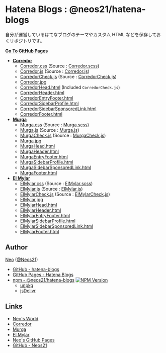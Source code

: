 # Hatena Blogs : @neos21/hatena-blogs

自分が運営しているはてなブログのテーマやカスタム HTML などを保存しておくリポジトリです。

__[Go To GitHub Pages](https://neos21.github.io/hatena-blogs/)__

- __[Corredor](http://neos21.hatenablog.com/)__
  - [Corredor.css](https://neos21.github.io/hatena-blogs/dist/styles/Corredor.css) (Source : [Corredor.scss](https://neos21.github.io/hatena-blogs/src/styles/Corredor.scss))
  - [Corredor.js](https://neos21.github.io/hatena-blogs/dist/scripts/Corredor.js) (Source : [Corredor.js](https://neos21.github.io/hatena-blogs/src/scripts/Corredor.js))
  - [CorredorCheck.js](https://neos21.github.io/hatena-blogs/dist/scripts/CorredorCheck.js) (Source : [CorredorCheck.js](https://neos21.github.io/hatena-blogs/src/scripts/CorredorCheck.js))
  - [Corredor.jpg](https://neos21.github.io/hatena-blogs/src/images/Corredor.jpg)
  - [CorredorHead.html](https://neos21.github.io/hatena-blogs/src/html/CorredorHead.html) (Included `CorredorCheck.js`)
  - [CorredorHeader.html](https://neos21.github.io/hatena-blogs/src/html/CorredorHeader.html)
  - [CorredorEntryFooter.html](https://neos21.github.io/hatena-blogs/src/html/CorredorEntryFooter.html)
  - [CorredorSidebarProfile.html](https://neos21.github.io/hatena-blogs/src/html/CorredorSidebarProfile.html)
  - [CorredorSidebarSponsoredLink.html](https://neos21.github.io/hatena-blogs/src/html/CorredorSidebarSponsoredLink.html)
  - [CorredorFooter.html](https://neos21.github.io/hatena-blogs/src/html/CorredorFooter.html)
- __[Murga](http://neos21.hatenablog.jp/)__
  - [Murga.css](https://neos21.github.io/hatena-blogs/dist/styles/Murga.css) (Source : [Murga.scss](https://neos21.github.io/hatena-blogs/src/styles/Murga.scss))
  - [Murga.js](https://neos21.github.io/hatena-blogs/dist/scripts/Murga.js) (Source : [Murga.js](https://neos21.github.io/hatena-blogs/src/scripts/Murga.js))
  - [MurgaCheck.js](https://neos21.github.io/hatena-blogs/dist/scripts/MurgaCheck.js) (Source : [MurgaCheck.js](https://neos21.github.io/hatena-blogs/src/scripts/MurgaCheck.js))
  - [Murga.jpg](https://neos21.github.io/hatena-blogs/src/images/Murga.jpg)
  - [MurgaHead.html](https://neos21.github.io/hatena-blogs/src/html/MurgaHead.html)
  - [MurgaHeader.html](https://neos21.github.io/hatena-blogs/src/html/MurgaHeader.html)
  - [MurgaEntryFooter.html](https://neos21.github.io/hatena-blogs/src/html/MurgaEntryFooter.html)
  - [MurgaSidebarProfile.html](https://neos21.github.io/hatena-blogs/src/html/MurgaSidebarProfile.html)
  - [MurgaSidebarSponsoredLink.html](https://neos21.github.io/hatena-blogs/src/html/MurgaSidebarSponsoredLink.html)
  - [MurgaFooter.html](https://neos21.github.io/hatena-blogs/src/html/MurgaFooter.html)
- __[El Mylar](http://neos21.hateblo.jp/)__
  - [ElMylar.css](https://neos21.github.io/hatena-blogs/dist/styles/ElMylar.css) (Source : [ElMylar.scss](https://neos21.github.io/hatena-blogs/src/styles/ElMylar.scss))
  - [ElMylar.js](https://neos21.github.io/hatena-blogs/dist/scripts/ElMylar.js) (Source : [ElMylar.js](https://neos21.github.io/hatena-blogs/src/scripts/ElMylar.js))
  - [ElMylarCheck.js](https://neos21.github.io/hatena-blogs/dist/scripts/ElMylarCheck.js) (Source : [ElMylarCheck.js](https://neos21.github.io/hatena-blogs/src/scripts/ElMylarCheck.js))
  - [ElMylar.jpg](https://neos21.github.io/hatena-blogs/src/images/ElMylar.jpg)
  - [ElMylarHead.html](https://neos21.github.io/hatena-blogs/src/html/ElMylarHead.html)
  - [ElMylarHeader.html](https://neos21.github.io/hatena-blogs/src/html/ElMylarHeader.html)
  - [ElMylarEntryFooter.html](https://neos21.github.io/hatena-blogs/src/html/ElMylarEntryFooter.html)
  - [ElMylarSidebarProfile.html](https://neos21.github.io/hatena-blogs/src/html/ElMylarSidebarProfile.html)
  - [ElMylarSidebarSponsoredLink.html](https://neos21.github.io/hatena-blogs/src/html/ElMylarSidebarSponsoredLink.html)
  - [ElMylarFooter.html](https://neos21.github.io/hatena-blogs/src/html/ElMylarFooter.html)


## Author

[Neo](http://neo.s21.xrea.com/) ([@Neos21](https://twitter.com/Neos21))

- [GitHub - hatena-blogs](https://github.com/Neos21/hatena-blogs)
- [GitHub Pages - Hatena Blogs](https://neos21.github.io/hatena-blogs/)
- [npm - @neos21/hatena-blogs](https://www.npmjs.com/package/@neos21/hatena-blogs) [![NPM Version](https://img.shields.io/npm/v/@neos21/hatena-blogs.svg)](https://www.npmjs.com/package/@neos21/hatena-blogs)
  - [unpkg](https://unpkg.com/@neos21/hatena-blogs/)
  - [jsDelivr](https://www.jsdelivr.com/package/npm/@neos21/hatena-blogs)


## Links

- [Neo's World](http://neo.s21.xrea.com/)
- [Corredor](http://neos21.hatenablog.com/)
- [Murga](http://neos21.hatenablog.jp/)
- [El Mylar](http://neos21.hateblo.jp/)
- [Neo's GitHub Pages](http://neos21.github.io/)
- [GitHub - Neos21](https://github.com/Neos21/)
